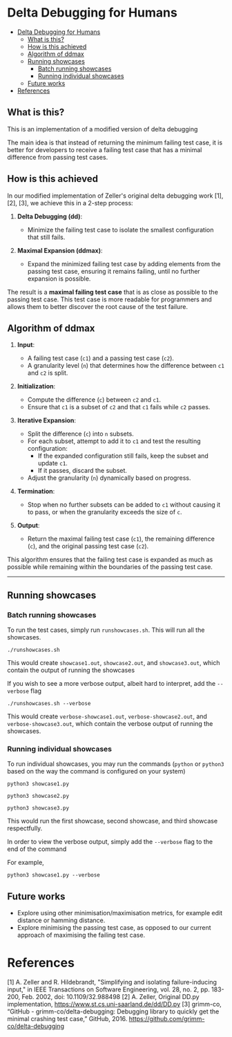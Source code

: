 # Delta Debugging for Humans

- [Delta Debugging for Humans](#delta-debugging-for-humans)
  - [What is this?](#what-is-this)
  - [How is this achieved](#how-is-this-achieved)
  - [Algorithm of ddmax](#algorithm-of-ddmax)
  - [Running showcases](#running-showcases)
    - [Batch running showcases](#batch-running-showcases)
    - [Running individual showcases](#running-individual-showcases)
  - [Future works](#future-works)
- [References](#references)


## What is this?

This is an implementation of a modified version of delta debugging

The main idea is that instead of returning the minimum failing test case,
it is better for developers to receive a failing test case that has a minimal
difference from passing test cases.

## How is this achieved
In our modified implementation of Zeller's original delta debugging work [1], [2], [3], 
we achieve this in a 2-step process:

1. **Delta Debugging (dd)**:
   - Minimize the failing test case to isolate the smallest configuration
   that still fails.

1. **Maximal Expansion (ddmax)**:
   - Expand the minimized failing test case by adding elements from the 
   passing test case, ensuring it remains failing, until no further expansion 
   is possible.

The result is a **maximal failing test case** that is as close as possible to 
the passing test case. This test case is more readable for programmers and 
allows them to better discover the root cause of the test failure.

## Algorithm of ddmax

1. **Input**:
   - A failing test case (`c1`) and a passing test case (`c2`).
   - A granularity level (`n`) that determines how the difference 
   between `c1` and `c2` is split.

2. **Initialization**:
   - Compute the difference (`c`) between `c2` and `c1`.
   - Ensure that `c1` is a subset of `c2` and that `c1` fails while `c2` passes.

3. **Iterative Expansion**:
   - Split the difference (`c`) into `n` subsets.
   - For each subset, attempt to add it to `c1` and test the resulting configuration:
     - If the expanded configuration still fails, keep the subset and update `c1`.
     - If it passes, discard the subset.
   - Adjust the granularity (`n`) dynamically based on progress.

4. **Termination**:
   - Stop when no further subsets can be added to `c1` without causing it to pass, 
   or when the granularity exceeds the size of `c`.

5. **Output**:
   - Return the maximal failing test case (`c1`), the remaining difference (`c`), 
   and the original passing test case (`c2`).

This algorithm ensures that the failing test case is expanded as much as possible
while remaining within the boundaries of the passing test case.

---
## Running showcases

### Batch running showcases
To run the test cases, simply run `runshowcases.sh`. This will run all the showcases.
```shell
./runshowcases.sh
```
This would create `showcase1.out`, `showcase2.out`, and `showcase3.out`, which contain the output of running the showcases

If you wish to see a more verbose output, albeit hard to interpret, add the `--verbose` flag

```shell
./runshowcases.sh --verbose
```
This would create `verbose-showcase1.out`, `verbose-showcase2.out`, and `verbose-showcase3.out`, which contain the verbose output of running the showcases.

### Running individual showcases

To run individual showcases, you may run the commands (`python` or `python3` based on the way the command is configured on your system)
```shell
python3 showcase1.py
```
```shell
python3 showcase2.py
```
```shell
python3 showcase3.py
```
This would run the first showcase, second showcase, and third showcase respectfully.

In order to view the verbose output, simply add the `--verbose` flag to the end of the command

For example,
```shell
python3 showcase1.py --verbose
```

## Future works
- Explore using other minimisation/maximisation metrics, for example edit distance or hamming distance.
- Explore minimising the passing test case, as opposed to our current approach of maximising the failing test case.

# References
[1] A. Zeller and R. Hildebrandt, "Simplifying and isolating failure-inducing input," in IEEE Transactions on Software Engineering, vol. 28, no. 2, pp. 183-200, Feb. 2002, doi: 10.1109/32.988498
[2] A. Zeller, Original DD.py implementation, https://www.st.cs.uni-saarland.de/dd/DD.py
[3] grimm-co, “GitHub - grimm-co/delta-debugging: Debugging library to quickly get the minimal crashing test case,” GitHub, 2016. https://github.com/grimm-co/delta-debugging
‌
‌

